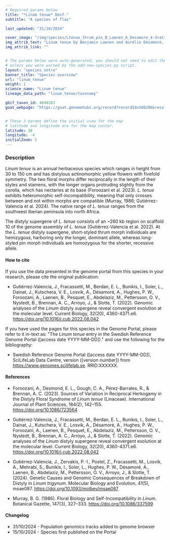 ```yaml
---
# Required params below
title: "*Linum tenue* Desf."
subtitle: "A species of flax"

last_updated: "31/10/2024"

cover_image: "/img/species/Ltenue_thrum_pin_B_Laenen_A_Desamore_4-3ratio_crop.webp"
img_attrib_text: "Linum tenue by Benjamin Laenen and Aurélie Désamoré, used with permission. Flower morphs: thrum (left) and pin (right)."
img_attrib_link: ""


# The params below were auto-generated, you should not need to edit them...
# unless you were warned by the add-new-species.py script.
layout: "species_intro"
banner_title: "Species overview"
url: "linum_tenue"
weight: 1
science_name: "Linum tenue"
lineage_data_path: "linum_tenue/taxonomy"

gbif_taxon_id: 4048383
goat_webpage: "https://goat.genomehubs.org/record?recordId=586396&result=taxon&taxonomy=ncbi#Linum%20tenue"


# These 3 params define the initial view for the map
# latitude and longitude are for the map center.
latitude: 38
longitude: -4
initialZoom: 5
---
```


### Description

*Linum tenue* is an annual herbaceous species which ranges in height from 30 to 150 cm and has distylous actinomorphic yellow flowers with fivefold symmetry. The two floral morphs differ reciprocally in the length of their styles and stamens, with the longer organs protruding slightly from the corolla, which has nectaries at its base (Foroozani et al. 2023). *L. tenue* exhibits heteromorphic self-incompatibility, meaning that only crosses between and not within morphs are compatible (Murray, 1986; Gutiérrez-Valencia et al. 2024). The native range of *L. tenue* ranges from the southwest Iberian peninsula into north Africa.

The distyly supergene of *L. tenue* consists of an ~260 kb region on scaffold 10 of the genome assembly of *L. tenue* (Gutiérrez-Valencia et al. 2022). At the *L. tenue* distyly supergene, short-styled thrum morph individuals are hemizygous, harboring only the longer, dominant allele, whereas long-styled pin morph individuals are homozygous for the shorter, recessive allele.

#### How to cite

If you use the data presented in the genome portal from this species in your research, please cite the original publication:

- <p> Gutiérrez-Valencia, J., Fracassetti, M., Berdan, E. L., Bunikis, I., Soler, L., Dainat, J., Kutschera, V. E., Losvik, A., Désamoré, A., Hughes, P. W., Foroozani, A., Laenen, B., Pesquet, E., Abdelaziz, M., Pettersson, O. V., Nystedt, B., Brennan, A. C., Arroyo, J., & Slotte, T. (2022). Genomic analyses of the <i>Linum </i>distyly supergene reveal convergent evolution at the molecular level. Current Biology, 32(20), 4360-4371.e6. <a href="https://doi.org/10.1016/j.cub.2022.08.042"> https://doi.org/10.1016/j.cub.2022.08.042</a></p>

If you have used the pages for this species in the Genome Portal, please refer to it in-text as: "The *Linum tenue* entry in the Swedish Reference Genome Portal ([access date YYYY-MM-DD])." and use the following for the bibliography:

- <p> Swedish Reference Genome Portal ([access date YYYY-MM-DD]), SciLifeLab Data Centre, version ([version number]) from <a href="https://www.genomes.scilifelab.se">https://www.genomes.scilifelab.se</a>. RRID:XXXXXX.

#### References

- Foroozani, A., Desmond, E. L., Gough, C. A., Pérez-Barrales, R., & Brennan, A. C. (2023). Sources of Variation in Reciprocal Herkogamy in the Distyly Floral Syndrome of *Linum tenue* (Linaceae). International Journal of Plant Sciences, 184(2), 142–155. <https://doi.org/10.1086/723564>

- Gutiérrez-Valencia, J., Fracassetti, M., Berdan, E. L., Bunikis, I., Soler, L., Dainat, J., Kutschera, V. E., Losvik, A., Désamoré, A., Hughes, P. W., Foroozani, A., Laenen, B., Pesquet, E., Abdelaziz, M., Pettersson, O. V., Nystedt, B., Brennan, A. C., Arroyo, J., & Slotte, T. (2022). Genomic analyses of the *Linum* distyly supergene reveal convergent evolution at the molecular level. Current Biology, 32(20), 4360-4371.e6. <https://doi.org/10.1016/j.cub.2022.08.042>

- Gutiérrez-Valencia, J., Zervakis, P.-I., Postel, Z., Fracassetti, M., Losvik, A., Mehrabi, S., Bunikis, I., Soler, L., Hughes, P. W., Désamoré, A., Laenen, B., Abdelaziz, M., Pettersson, O. V., Arroyo, J., & Slotte, T. (2024). Genetic Causes and Genomic Consequences of Breakdown of Distyly in *Linum trigynum*. Molecular Biology and Evolution, 41(5), msae087. <https://doi.org/10.1093/molbev/msae087>

- Murray, B. G. (1986). Floral Biology and Self-Incompatibility in *Linum*. Botanical Gazette, 147(3), 327–333. <https://doi.org/10.1086/337599>

#### Changelog

- 31/10/2024 - Population genomics tracks added to genome browser
- 15/10/2024 - Species first published on the Portal
